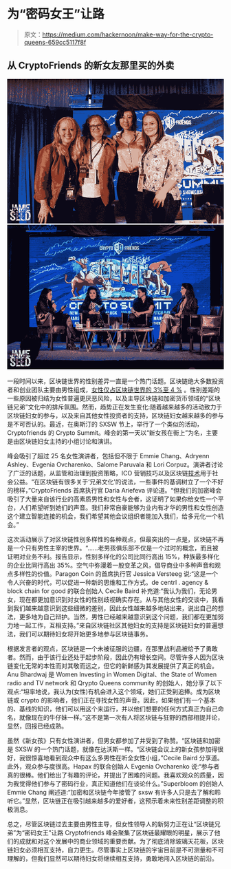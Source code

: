 # 为“密码女王”让路

> 原文：<https://medium.com/hackernoon/make-way-for-the-crypto-queens-659cc5117f8f>

## 从 CryptoFriends 的新女友那里买的外卖

![](img/a4464a3a29967b72ce3ebbda17d40df6.png)![](img/6828994fea721fb8ddfd79405a00c545.png)

一段时间以来，区块链世界的性别差异一直是一个热门话题。区块链绝大多数投资者和创业团队主要由男性组成，[女性仅占区块链世界的 3%至 4 %](http://www.cbc.ca/news/business/bitcoin-s-gender-divide-could-be-a-bad-sign-experts-say-1.4458884) 。性别差距的一些原因被归结为女性普遍更厌恶风险，以及主导区块链和加密货币领域的“区块链兄弟”文化中的排斥氛围。然而，趋势正在发生变化:随着越来越多的活动致力于区块链妇女的参与，以及来自其他女性投资者的支持，区块链妇女越来越多的参与是不可否认的。最近，在奥斯汀的 SXSW 节上，举行了一个类似的活动，Cryptofriends 的 Crypto Summit。峰会的第一天以“新女孩在街上”为名，主要是由区块链妇女主持的小组讨论和演讲。

峰会吸引了超过 25 名女性演讲者，包括但不限于 Emmie Chang、Adryenn Ashley、Evgenia Ovcharenko、Salome Paruvala 和 Lori Corpuz。演讲者讨论了广泛的话题，从监管和治理到投资策略，ICO 营销技巧以及区块链[技术](https://hackernoon.com/tagged/technology)用于社会公益。“在区块链有很多关于‘兄弟文化’的说法，一些事件的基调树立了一个不好的榜样，”CryptoFriends 首席执行官 Daria Ariefeva 评论道。“但我们的加密峰会吸引了大量来自该行业的高素质男性和女性与会者，这证明了如果你给女性一个平台，人们希望听到她们的声音。我们非常自豪能够为业内有才华的男性和女性创造这个建立智能连接的机会，我们希望其他会议组织者能加入我们，给多元化一个机会。”

这次活动展示了对区块链性别多样性的各种观点，但最突出的一点是，区块链不再是一个只有男性主宰的世界。“……老男孩俱乐部不仅是一个过时的概念，而且被证明对业务不利。报告显示，性别多样化的公司比同行高出 15%，种族最多样化的企业比同行高出 35%。空气中弥漫着一股变革之风，倡导商业中多种声音和观点多样性的价值。Paragon Coin 的首席执行官 Jessica Versteeg 说:“这是一个令人兴奋的时代，可以促进一种新的思维和工作方式。de centrl . agency & block chain for good 的联合创始人 Cecile Baird 补充道:“我认为我们，无论男女，现在都更加意识到对女性的性别歧视确实存在。从与其他女性的交谈中，我看到我们越来越意识到这些细微的差别，因此女性越来越多地站出来，说出自己的想法，更多地为自己辩护。当然，男性已经越来越意识到这个问题，我们都在更加努力地一起工作，互相支持。”来自区块链社区其他妇女的支持是区块链妇女的普遍想法，我们可以期待妇女将开始更多地参与区块链事务。

根据发言者的观点，区块链是一个未被征服的边疆，在那里战利品被给予了勇敢者。然而，由于该行业还处于起步阶段，因此仍有增长空间。尽管许多人因为区块链变化无常的本性而对其敬而远之，但它的新鲜感为其发展提供了真正的机会。Anu Bhardwaj 是 Women Investing in Women Digital、the State of Women radio and TV network 和 Qrypto Queens community 的创始人，她分享了以下观点:“坦率地说，我认为(女性)有机会进入这个领域，她们正受到追捧。成为区块链或 crypto 的影响者，他们正在寻找女性的声音。因此，如果他们有一个基本的、基线的知识，他们可以用这个来运行，并以他们想要的任何方式真正为自己命名，就像现在的牛仔妹一样。”这不是第一次有人将区块链与狂野的西部相提并论，显然，回报已经成熟。

虽然《新女孩》只有女性演讲者，但男女都参加了并受到了称赞。“区块链和加密是 SXSW 的一个热门话题，就像在达沃斯一样。“区块链会议上的新女孩参加得很好，我很惊喜地看到观众中有这么多男性在听全女性小组，”Cecile Baird 分享道。此外，观众参与度很高。Hapax 的联合创始人 Evgenia Ovcharenko 说:“参与者真的很棒。他们给出了有趣的评论，并提出了困难的问题。我喜欢观众的质量，因为我觉得他们参与了密码行业，真正知道他们在谈论什么。”Superbloom 的创始人 Emmie Chang 阐述道:“加密和区块链今年接管了 sxsw 有许多人只是去了解和聆听它。”显然，区块链正在吸引越来越多的爱好者，这预示着未来性别差距调整的积极消息。

总之，尽管区块链过去主要由男性主导，但女性领导人的新努力正在让“区块链兄弟”为“密码女王”让路 Cryptofriends 峰会聚集了区块链最耀眼的明星，展示了他们的成就和对这个发展中的商业领域的重要贡献。为了彻底消除玻璃天花板，区块链妇女必须相互支持，自力更生。尽管事实上区块链的宇宙目前是不可测量和不可理解的，但我们显然可以期待妇女将继续相互支持，勇敢地闯入区块链的前沿。